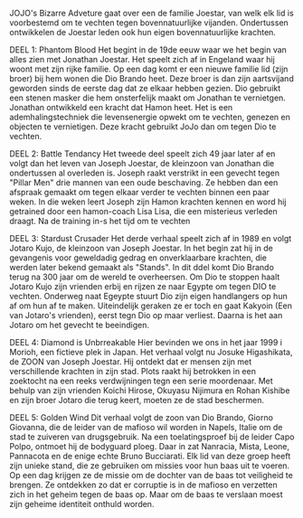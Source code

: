 JOJO's Bizarre Adveture gaat over een de familie Joestar, van welk elk lid is voorbestemd om te vechten tegen bovennatuurlijke vijanden. Ondertussen ontwikkelen de Joestar leden ook hun eigen bovennatuurlijke krachten. 

DEEL 1: Phantom Blood
Het begint in de 19de eeuw waar we het begin van alles zien met Jonathan Joestar. Het speelt zich af in Engeland waar hij woont met zijn rijke familie. Op een dag komt er een nieuwe familie lid (zijn broer) bij hem wonen die Dio Brando heet. Deze broer is dan zijn aartsvijand geworden sinds de eerste dag dat ze elkaar hebben gezien. Dio gebruikt een stenen masker die hem onsterfelijk maakt om Jonathan te vernietgen. Jonathan ontwikkeld een kracht dat Hamon heet. Het is een ademhalingstechniek die levensenergie opwekt om te vechten, genezen en objecten te vernietigen. Deze kracht gebruikt JoJo dan om tegen Dio te vechten.

DEEL 2: Battle Tendancy
Het tweede deel speelt zich 49 jaar later af en volgt dan het leven van Joseph Joestar, de kleinzoon van Jonathan die ondertussen al overleden is. Joseph raakt verstrikt in een gevecht tegen "Pillar Men" drie mannen van een oude beschaving. Ze hebben dan een afspraak gemaakt om tegen elkaar verder te vechten binnen een paar weken. In die weken leert Joseph zijn Hamon krachten kennen en word hij getrained door een hamon-coach Lisa Lisa, die een misterieus verleden draagt. Na de training in-s het tijd om te vechten

DEEL 3: Stardust Crusader
Het derde verhaal speelt zich af in 1989 en volgt Jotaro Kujo, de kleinzoon van Joseph Joestar. In het begin zat hij in de gevangenis voor geweldadig gedrag en onverklaarbare krachten, die werden later bekend gemaakt als "Stands". In dit ddel komt Dio Brando terug na 300 jaar om de wereld te overheersen. Om Dio te stoppen haalt Jotaro Kujo zijn vrienden erbij en rijzen ze naar Egypte om tegen DIO te vechten. Onderweg naat Egeypte stuurt Dio zijn eigen handlangers op hun af om hun af te maken. Uiteindelijk geraken ze er toch en gaat Kakyoin (Een van Jotaro's vrienden), eerst tegn Dio op maar verliest. Daarna is het aan Jotaro om het gevecht te beeindigen.

DEEL 4: Diamond is Unbrreakable 
Hier bevinden we ons in het jaar 1999 i Morioh, een fictieve plek in Japan.
Het verhaal volgt nu Josuke Higashikata, de ZOON van Joseph Joestar. Hij ontdekt dat er mensen zijn met verschillende krachten in zijn stad. Plots raakt hij betrokken in een zoektocht na een reeks verdwijningen tegn een serie moordenaar. Met behulp van zijn vrienden Koichi Hirose, Okuyasu Nijimura en Rohan Kishibe en zijn broer Jotaro die terug keert, moeten ze de stad beschermen.

DEEL 5: Golden Wind
Dit verhaal volgt de zoon van Dio Brando, Giorno Giovanna, die de leider van de mafioso wil worden in Napels, Italie om de stad te zuiveren van drugsgebruik. 
Na een toelatingsproef bij de leider Capo Polpo, ontmoet hij de bodyguard ploeg. Daar in zat Nanracia, Mista, Leone, Pannacota en de enige echte Bruno Bucciarati. Elk lid van deze groep heeft zijn unieke stand, die ze gebruiken om missies voor hun baas uit te voeren. 
Op een dag krijgen ze de missie om de dochter van de baas tot veiligheid te brengen. Ze ontdekken zo dat er corruptie is in de mafioso en verzetten zich in het geheim tegen de baas op. Maar om de baas te verslaan moest zijn geheime identiteit onthuld worden. 

